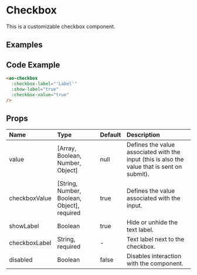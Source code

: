 # Checkbox

This is a customizable checkbox component.

## Examples

<Doc-Checkbox/>

## Code Example
```html
<ao-checkbox
  :checkbox-label="'Label'"
  :show-label="true"
  :checkbox-value="true"
/>
```

## Props

| Name         | Type     | Default | Description                                                           |
|:-------------|:---------|:---------|:----------------------------------------------------------------------|
| value | [Array, Boolean, Number, Object] | null | Defines the value associated with the input (this is also the value that is sent on submit). |
| checkboxValue | [String, Number, Boolean, Object], required | true | Defines the value associated with the input. |
| showLabel | Boolean | true | Hide or unhide the text label. |
| checkboxLabel | String, required | - | Text label next to the checkbox. |
| disabled | Boolean | false | Disables interaction with the component. |
